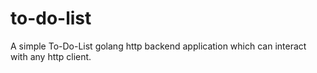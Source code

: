 # to-do-list

A simple To-Do-List golang http backend application which can interact with any http client.
